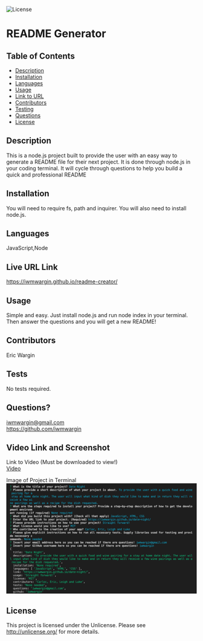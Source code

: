 
  ![License](https://img.shields.io/badge/license-Unlicense-blue.svg)
  # README Generator
  ## Table of Contents
  * [Description](#description)
  * [Installation](#installation)
  * [Languages](#languages)
  * [Usage](#usage)
  * [Link to URL](#live-url-link)
  * [Contributors](#contributors)
  * [Testing](#tests)
  * [Questions](#questions)
  * [License](#license)
  

  ## Description
  This is a node.js project built to provide the user with an easy way to generate a README file for their next project.  It is done through node.js in your coding terminal. It will cycle through questions to help you build a quick and professional README
  ## Installation
  You will need to require fs, path and inquirer.  You will also need to install node.js.
  ## Languages
   JavaScript,Node
  ## Live URL Link
  https://iwmwargin.github.io/readme-creator/
  ## Usage
  Simple and easy.  Just install node.js and run node index in your terminal.  Then answer the questions and you will get a new README!
  ## Contributors
  Eric Wargin
  ## Tests
  No tests required.
  ## Questions? 
  iwmwargin@gmail.com
  <br>
  https://github.com/iwmwargin
  ## Video Link and Screenshot
  Link to Video (Must be downloaded to view!)
  <br>
  <a href="https://github.com/iwmwargin/readme-creator/blob/main/assets/README%20Walkthrough/Video.mp4" target="_blank">Video</a>

  Image of Project in Terminal
  <img src="https://github.com/iwmwargin/readme-creator/blob/main/assets/Terminal.png">
  ## License
  This project is licensed under the Unlicense. Please see http://unlicense.org/ for more details.  
